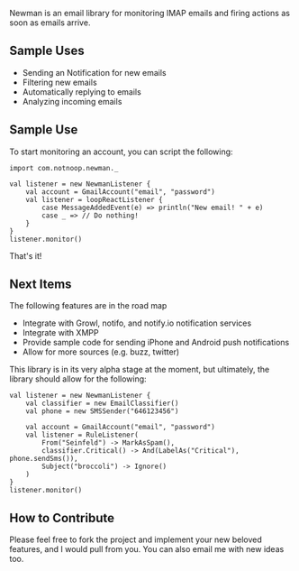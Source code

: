 Newman is an email library for monitoring IMAP emails and firing actions
as soon as emails arrive.

Sample Uses
------------------
  * Sending an Notification for new emails
  * Filtering new emails
  * Automatically replying to emails
  * Analyzing incoming emails

Sample Use
------------------

To start monitoring an account, you can script the following:

    import com.notnoop.newman._

    val listener = new NewmanListener {
        val account = GmailAccount("email", "password")
        val listener = loopReactListener {
            case MessageAddedEvent(e) => println("New email! " + e)
            case _ => // Do nothing!
        }
    }
    listener.monitor()

That's it!

Next Items
------------------

The following features are in the road map

  * Integrate with Growl, notifo, and notify.io notification services
  * Integrate with XMPP
  * Provide sample code for sending iPhone and Android push notifications
  * Allow for more sources (e.g. buzz, twitter)

This library is in its very alpha stage at the moment, but ultimately,
the library should allow for the following:

    val listener = new NewmanListener {
        val classifier = new EmailClassifier()
        val phone = new SMSSender("646123456")

        val account = GmailAccount("email", "password")
        val listener = RuleListener(
            From("Seinfeld") -> MarkAsSpam(),
            classifier.Critical() -> And(LabelAs("Critical"), phone.sendSms()),
            Subject("broccoli") -> Ignore()
        )
    }
    listener.monitor()

How to Contribute
------------------------------------

Please feel free to fork the project and implement your new beloved
features, and I would pull from you.  You can also email me with new ideas
too.
